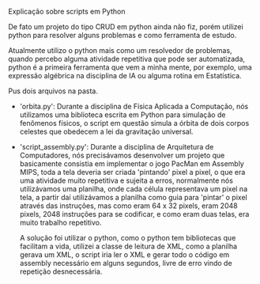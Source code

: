 Explicação sobre scripts em Python

De fato um projeto do tipo CRUD em python ainda não fiz, porém utilizei python para resolver alguns problemas e como ferramenta de estudo.

Atualmente utilizo o python mais como um resolvedor de problemas, quando percebo alguma atividade repetitiva que pode ser automatizada, python é a primeira ferramenta que vem a minha mente, por exemplo, uma expressão algébrica na disciplina de IA ou alguma rotina em Estatística.

Pus dois arquivos na pasta.

- 'orbita.py':
	Durante a disciplina de Física Aplicada a Computação, nós utilizamos uma biblioteca escrita em Python para simulação de fenômenos físicos, o script em questão simula a órbita de dois corpos celestes que obedecem a lei da gravitação universal.

- 'script_assembly.py':
	Durante a disciplina de Arquitetura de Computadores, nós precisávamos desenvolver um projeto que basicamente consistia em implementar o jogo PacMan em Assembly MIPS, toda a tela deveria ser criada 'pintando' pixel a pixel, o que era uma atividade muito repetitiva e sujeita a erros, normalmente nós utilizávamos uma planilha, onde cada célula representava um pixel na tela, a partir daí utilizávamos a planilha como guia para 'pintar' o pixel através das instruções, mas como eram 64 x 32 pixels, eram 2048 pixels, 2048 instruções para se codificar, e como eram duas telas, era muito trabalho repetitivo.

	A solução foi utilizar o python, como o python tem bibliotecas que facilitam a vida, utilizei a classe de leitura de XML, como a planilha gerava um XML, o script iria ler o XML e gerar todo o código em assembly necessário em alguns segundos, livre de erro vindo de repetição desnecessária.
